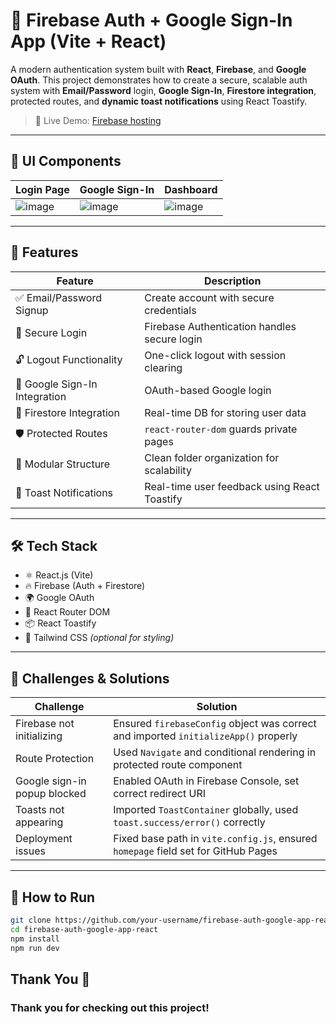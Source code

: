 # 🔐 Firebase Auth + Google Sign-In App (Vite + React)

A modern authentication system built with **React**, **Firebase**, and **Google OAuth**. This project demonstrates how to create a secure, scalable auth system with **Email/Password** login, **Google Sign-In**, **Firestore integration**, protected routes, and **dynamic toast notifications** using React Toastify.

> 🚀 Live Demo: [Firebase hosting](https://fir-auth-12901.web.app)

---

## 📸 UI Components

| Login Page | Google Sign-In | Dashboard |
|------------|----------------|-----------|
| ![image](https://github.com/user-attachments/assets/c746c0de-7e33-49fd-9152-1eb06d33bbe7)  | ![image](https://github.com/user-attachments/assets/2a364a6f-3b7f-4fcb-bb35-5265cb345595)  | ![image](https://github.com/user-attachments/assets/82cb4cb9-925a-4c81-b82a-599c985e3d13) |


---

## 🚀 Features

| Feature | Description |
|--------|-------------|
| ✅ Email/Password Signup | Create account with secure credentials |
| 🔐 Secure Login | Firebase Authentication handles secure login |
| 🔓 Logout Functionality | One-click logout with session clearing |
| 🔁 Google Sign-In Integration | OAuth-based Google login |
| 🔄 Firestore Integration | Real-time DB for storing user data |
| 🛡️ Protected Routes | `react-router-dom` guards private pages |
| 🧱 Modular Structure | Clean folder organization for scalability |
| 🔔 Toast Notifications | Real-time user feedback using React Toastify |

---

## 🛠️ Tech Stack

- ⚛️ React.js (Vite)
- 🔥 Firebase (Auth + Firestore)
- 🌍 Google OAuth
- 🧭 React Router DOM
- 📦 React Toastify
- 💅 Tailwind CSS *(optional for styling)*

---

## 🧠 Challenges & Solutions

| Challenge | Solution |
|----------|----------|
| Firebase not initializing | Ensured `firebaseConfig` object was correct and imported `initializeApp()` properly |
| Route Protection | Used `Navigate` and conditional rendering in protected route component |
| Google sign-in popup blocked | Enabled OAuth in Firebase Console, set correct redirect URI |
| Toasts not appearing | Imported `ToastContainer` globally, used `toast.success/error()` correctly |
| Deployment issues | Fixed base path in `vite.config.js`, ensured `homepage` field set for GitHub Pages |

---

## 🧪 How to Run

```bash
git clone https://github.com/your-username/firebase-auth-google-app-react.git
cd firebase-auth-google-app-react
npm install
npm run dev
```

## Thank You 💙

### Thank you for checking out this project! 
